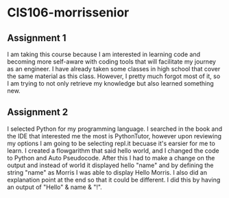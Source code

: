 # CIS106-morrissenior

## Assignment 1

I am taking this course because I am interested in learning code and becoming more self-aware with coding tools that will facilitate my journey as an engineer. I have already taken some classes in high school that cover the same material as this class. However, I pretty much forgot most of it, so I am trying to not only retrieve my knowledge but also learned something new.

## Assignment 2

I selected Python for my programming language. I searched in the book and the IDE that interested me the most is PythonTutor, however upon reviewing my options I am going to be selecting repl.it becuase it's earsier for me to learn. I created a flowgarithm that said hello world, and I changed the code to Python and Auto Pseudocode. After this I had to make a change on the output and instead of world it displayed hello "name" and by defining the string "name" as Morris I was able to display Hello Morris. I also did an explanation point at the end so that it could be different. I did this by having an output of "Hello" & name & "!". 
